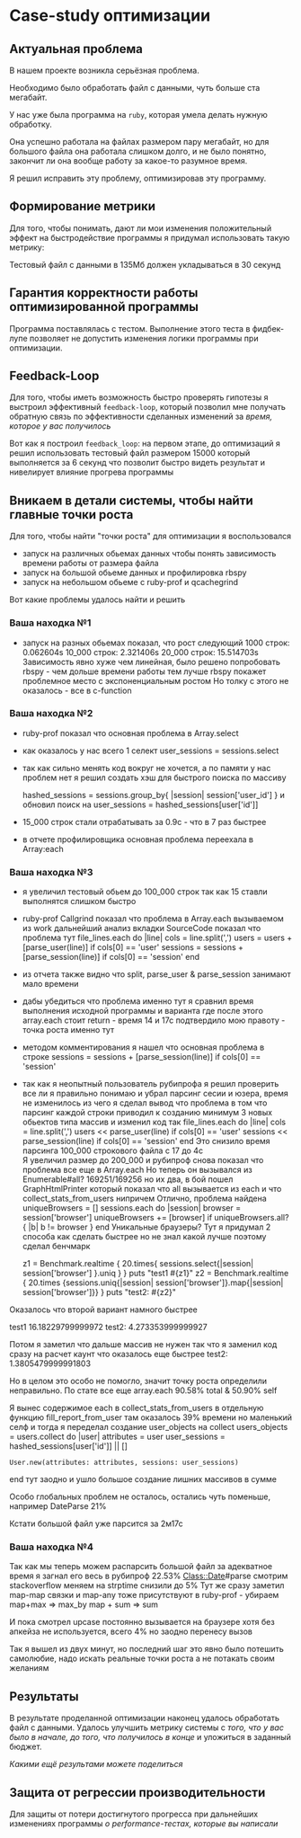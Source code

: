 # Case-study оптимизации

## Актуальная проблема
В нашем проекте возникла серьёзная проблема.

Необходимо было обработать файл с данными, чуть больше ста мегабайт.

У нас уже была программа на `ruby`, которая умела делать нужную обработку.

Она успешно работала на файлах размером пару мегабайт, но для большого файла она работала слишком долго, и не было понятно, закончит ли она вообще работу за какое-то разумное время.

Я решил исправить эту проблему, оптимизировав эту программу.

## Формирование метрики
Для того, чтобы понимать, дают ли мои изменения положительный эффект на быстродействие программы я придумал использовать такую метрику: 

Тестовый файл с данными в 135Мб должен укладываться в 30 секунд


## Гарантия корректности работы оптимизированной программы
Программа поставлялась с тестом. Выполнение этого теста в фидбек-лупе позволяет не допустить изменения логики программы при оптимизации.

## Feedback-Loop
Для того, чтобы иметь возможность быстро проверять гипотезы я выстроил эффективный `feedback-loop`, который позволил мне получать обратную связь по эффективности сделанных изменений за *время, которое у вас получилось*

Вот как я построил `feedback_loop`: 
на первом этапе, до оптимизаций я решил использовать тестовый файл размером 15000 который выполняется за 6 секунд что позволит быстро видеть результат и нивелирует влияние прогрева программы


## Вникаем в детали системы, чтобы найти главные точки роста
Для того, чтобы найти "точки роста" для оптимизации я воспользовался 

- запуск на различных обьемах данных чтобы понять зависимость времени работы от размера файла
- запуск на большой обьеме данных и профилировка rbspy
- запуск на небольшом обьеме с ruby-prof и qcachegrind

Вот какие проблемы удалось найти и решить

### Ваша находка №1
- запуск на разных обьемах показал, что рост следующий 
1000 строк:  0.062604s
10_000 строк: 2.321406s
20_000 строк: 15.514703s
Зависимость явно хуже чем линейная, было решено попробовать rbspy - чем дольше времени работы тем лучше rbspy покажет проблемное место с экспоненциальным ростом
Но толку с этого не оказалось - все в c-function

### Ваша находка №2
- ruby-prof показал что основная проблема в Array.select
- как оказалось у нас всего 1 селект user_sessions = sessions.select
- так как сильно менять код вокруг не хочется, а по памяти у нас проблем нет я решил создать хэш для быстрого поиска по массиву

  hashed_sessions = sessions.group_by{ |session| session['user_id'] }
  и обновил поиск на 
  user_sessions = hashed_sessions[user['id']]
  
- 15_000 строк стали отрабатывать за 0.9с - что в 7 раз быстрее
- в отчете профилировщика основная проблема переехала в Array:each

### Ваша находка №3
- я увеличил тестовый обьем до 100_000 строк так как 15 ставли выполнятся слишком быстро
- ruby-prof Callgrind показал что проблема в Array.each вызываемом из work дальнейший анализ вкладки SourceCode показал что проблема тут 
  file_lines.each do |line|
    cols = line.split(',')
    users = users + [parse_user(line)] if cols[0] == 'user'
    sessions = sessions + [parse_session(line)] if cols[0] == 'session'
  end
- из отчета также видно что split, parse_user & parse_session занимают мало времени 
- дабы убедиться что проблема именно тут я сравнил время выполнения исходной программы и варианта где после этого array.each стоит return - время 14 и 17с подтвердило мою правоту - точка роста именно тут  
- методом комментирования я нашел что основная проблема в строке
sessions = sessions + [parse_session(line)] if cols[0] == 'session'
- так как я неопытный пользователь рубипрофа я решил проверить все ли я правильно понимаю и убрал парсинг сесии и юзера, время не изменилось
из чего я сделал вывод что проблема в том что парсинг каждой строки приводил к созданию минимум 3 новых обьектов типа массив и изменил код так
  file_lines.each do |line|
    cols = line.split(',')
    users << parse_user(line) if cols[0] == 'user'
    sessions << parse_session(line) if cols[0] == 'session'
  end
Это снизило время парсинга 100_000 строкового файла с 17 до 4c  
Я увеличил размер до 200_000 и рубипроф снова показал что проблема все еще в Array.each
Но теперь он вызывался из Enumerable#all? 169251/169256 но их два, в бой пошел GraphHtmlPrinter который показал что all вызывается из each и что collect_stats_from_users нипричем
Отлично, проблема найдена 
  uniqueBrowsers = []
  sessions.each do |session|
    browser = session['browser']
    uniqueBrowsers += [browser] if uniqueBrowsers.all? { |b| b != browser }
  end
Уникальные браузеры? Тут я придумал 2 способа как сделать быстрее но не знал какой лучше поэтому сделал бенчмарк 

  z1 = Benchmark.realtime { 20.times{ sessions.select{|session| session['browser'] }.uniq } }
  puts "test1 #{z1}"
  z2 =  Benchmark.realtime { 20.times {sessions.uniq{|session| session['browser']}.map{|session| session['browser']}} }
  puts "test2: #{z2}"

Оказалось что второй вариант намного быстрее 

test1 16.18229799999972
test2: 4.273353999999927

Потом я заметил что дальше массив не нужен так что я заменил код сразу на расчет каунт что оказалось еще быстрее
test2: 1.3805479999991803

Но в целом это особо не помогло, значит точку роста определили неправильно. 
По стате все еще 
array.each 90.58% total & 	50.90% self

Я вынес содержимое each в collect_stats_from_users в отдельную функцию fill_report_from_user там оказалось 39% времени но маленький селф
и тогда я переделал создание user_objects на collect 
 users_objects = users.collect do |user|
    attributes = user
    user_sessions = hashed_sessions[user['id']] || []

    User.new(attributes: attributes, sessions: user_sessions)
  end
тут заодно и ушло большое создание лишних массивов в сумме

Особо глобальных проблем не осталось, остались чуть поменьше, например DateParse 21%

Кстати большой файл уже парсится за 2м17с
  

### Ваша находка №4

Так как мы теперь можем распарсить большой файл за адекватное время я загнал его весь в рубипроф
22.53% <Class::Date>#parse смотрим stackoverflow меняем на strptime снизили до 5% 
Тут же сразу заметил map-map связки и map-any тоже присутствуют в ruby-prof - убираем 
map+max => max_by
map + sum => sum

И пока смотрел upcase постоянно вызывается на браузере хотя без апкейза не используется, всего 4% но заодно перенесу вызов

Так я вышел из двух минут, но последний шаг это явно было потешить самолюбие, надо искать реальные точки роста а не потакать своим желаниям



## Результаты
В результате проделанной оптимизации наконец удалось обработать файл с данными.
Удалось улучшить метрику системы с *того, что у вас было в начале, до того, что получилось в конце* и уложиться в заданный бюджет.

*Какими ещё результами можете поделиться*

## Защита от регрессии производительности
Для защиты от потери достигнутого прогресса при дальнейших изменениях программы *о performance-тестах, которые вы написали*

